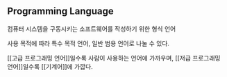 ## Programming Language

컴퓨터 시스템을 구동시키는 소프트웨어를 작성하기 위한 형식 언어

사용 목적에 따라 특수 목적 언어, 일반 범용 언어로 나눌 수 있다. 

[[고급 프로그래밍 언어]]일수록 사람이 사용하는 언어에 가까우며, [[저급 프로그래밍 언어]]일수록 [[기계어]]에 가깝다. 
